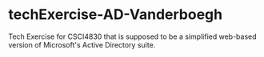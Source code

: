 # techExercise-AD-Vanderboegh
Tech Exercise for CSCI4830 that is supposed to be a simplified web-based version of Microsoft's Active Directory suite.
